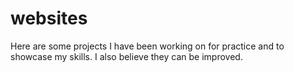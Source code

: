 # websites
Here are some projects I have been working on for practice and to showcase my skills. I also believe they can be improved.
